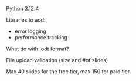 Python 3.12.4

Libraries to add:
- error logging
- performance tracking

What do with .odt format? 

File upload validation (size and #of slides)

Max 40 slides for the free tier, max 150 for paid tier
